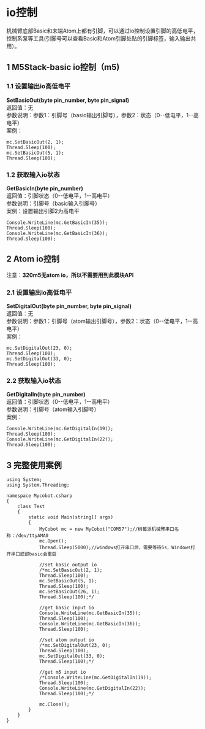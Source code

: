 # io控制
机械臂底部Basic和末端Atom上都有引脚，可以通过io控制设置引脚的高低电平，控制系泵等工具(引脚号可以查看Basic和Atom引脚处贴的引脚标签，输入输出共用）。<br>

## 1 M5Stack-basic io控制（m5)

### 1.1 设置输出io高低电平
**SetBasicOut(byte pin_number, byte pin_signal)**<br>
返回值：无<br>
参数说明：参数1：引脚号（basic输出引脚号），参数2：状态（0--低电平，1--高电平）<br>
案例：<br>

	mc.SetBasicOut(2, 1);
	Thread.Sleep(100);
	mc.SetBasicOut(5, 1);
	Thread.Sleep(100);

### 1.2 获取输入io状态
**GetBasicIn(byte pin_number)**<br>
返回值：引脚状态（0--低电平，1--高电平）<br>
参数说明：引脚号（basic输入引脚号）<br>
案例：设置输出引脚2为高电平<br>

	Console.WriteLine(mc.GetBasicIn(35));
	Thread.Sleep(100);
	Console.WriteLine(mc.GetBasicIn(36));
	Thread.Sleep(100);

## 2 Atom io控制
注意：**320m5无atom io，所以不需要用到此模块API**<br>
### 2.1 设置输出io高低电平
**SetDigitalOut(byte pin_number, byte pin_signal)**<br>
返回值：无<br>
参数说明：参数1：引脚号（atom输出引脚号），参数2：状态（0--低电平，1--高电平）<br>
案例：<br>

	mc.SetDigitalOut(23, 0);
	Thread.Sleep(100);
	mc.SetDigitalOut(33, 0);
	Thread.Sleep(100);

### 2.2 获取输入io状态
**GetDigitalIn(byte pin_number)**<br>
返回值：引脚状态（0--低电平，1--高电平）<br>
参数说明：引脚号（atom输入引脚号）<br>
案例：<br>

	Console.WriteLine(mc.GetDigitalIn(19));
	Thread.Sleep(100);
	Console.WriteLine(mc.GetDigitalIn(22));
	Thread.Sleep(100);

## 3 完整使用案例

	using System;
	using System.Threading;
	
	namespace Mycobot.csharp
	{
	    class Test
	    {
	        static void Main(string[] args)
	        {
	            MyCobot mc = new MyCobot("COM57");//树莓派机械臂串口名称：/dev/ttyAMA0
	            mc.Open();
	            Thread.Sleep(5000);//windows打开串口后，需要等待5s，Windows打开串口底部basic会重启
	            
	            //set basic output io
	            /*mc.SetBasicOut(2, 1);
	            Thread.Sleep(100);
	            mc.SetBasicOut(5, 1);
	            Thread.Sleep(100);
	            mc.SetBasicOut(26, 1);
	            Thread.Sleep(100);*/
	
	            //get basic input io
	            Console.WriteLine(mc.GetBasicIn(35));
	            Thread.Sleep(100);
	            Console.WriteLine(mc.GetBasicIn(36));
	            Thread.Sleep(100);
	
	            //set atom output io
	            /*mc.SetDigitalOut(23, 0);
	            Thread.Sleep(100);
	            mc.SetDigitalOut(33, 0);
	            Thread.Sleep(100);*/
	
	            //get m5 input io
	            /*Console.WriteLine(mc.GetDigitalIn(19));
	            Thread.Sleep(100);
	            Console.WriteLine(mc.GetDigitalIn(22));
	            Thread.Sleep(100);*/
	
	            mc.Close();
	        }
	    }
	}
